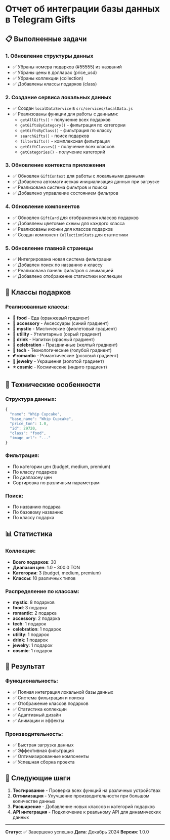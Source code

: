 # Отчет об интеграции базы данных в Telegram Gifts

## 📋 Выполненные задачи

### 1. Обновление структуры данных
- ✅ Убраны номера подарков (#55555) из названий
- ✅ Убраны цены в долларах (price_usd)
- ✅ Убраны коллекции (collection)
- ✅ Добавлены классы подарков (class)

### 2. Создание сервиса локальных данных
- ✅ Создан `localDataService` в `src/services/localData.js`
- ✅ Реализованы функции для работы с данными:
  - `getAllGifts()` - получение всех подарков
  - `getGiftsByCategory()` - фильтрация по категории
  - `getGiftsByClass()` - фильтрация по классу
  - `searchGifts()` - поиск подарков
  - `filterGifts()` - комплексная фильтрация
  - `getGiftClasses()` - получение всех классов
  - `getCategories()` - получение категорий

### 3. Обновление контекста приложения
- ✅ Обновлен `GiftContext` для работы с локальными данными
- ✅ Добавлена автоматическая инициализация данных при загрузке
- ✅ Реализована система фильтров и поиска
- ✅ Добавлено управление состоянием фильтров

### 4. Обновление компонентов
- ✅ Обновлен `GiftCard` для отображения классов подарков
- ✅ Добавлены цветовые схемы для каждого класса
- ✅ Реализованы иконки для классов подарков
- ✅ Создан компонент `CollectionStats` для статистики

### 5. Обновление главной страницы
- ✅ Интегрирована новая система фильтрации
- ✅ Добавлен поиск по названию и классу
- ✅ Реализована панель фильтров с анимацией
- ✅ Добавлено отображение статистики коллекции

## 🎨 Классы подарков

### Реализованные классы:
- **🍰 food** - Еда (оранжевый градиент)
- **🎩 accessory** - Аксессуары (синий градиент)
- **🔮 mystic** - Мистические (фиолетовый градиент)
- **📅 utility** - Утилитарные (серый градиент)
- **🍷 drink** - Напитки (красный градиент)
- **🎉 celebration** - Праздничные (желтый градиент)
- **📱 tech** - Технологические (голубой градиент)
- **💕 romantic** - Романтические (розовый градиент)
- **💍 jewelry** - Украшения (золотой градиент)
- **⭐ cosmic** - Космические (индиго градиент)

## 🔧 Технические особенности

### Структура данных:
```javascript
{
  "name": "Whip Cupcake",
  "base_name": "Whip Cupcake", 
  "price_ton": 1.0,
  "id": 29720,
  "class": "food",
  "image_url": "..."
}
```

### Фильтрация:
- По категории цен (budget, medium, premium)
- По классу подарков
- По диапазону цен
- Сортировка по различным параметрам

### Поиск:
- По названию подарка
- По базовому названию
- По классу подарка

## 📊 Статистика

### Коллекция:
- **Всего подарков**: 30
- **Диапазон цен**: 1.0 - 300.0 TON
- **Категории**: 3 (budget, medium, premium)
- **Классы**: 10 различных типов

### Распределение по классам:
- **mystic**: 8 подарков
- **food**: 3 подарка
- **romantic**: 2 подарка
- **accessory**: 2 подарка
- **tech**: 1 подарок
- **celebration**: 1 подарок
- **utility**: 1 подарок
- **drink**: 1 подарок
- **jewelry**: 1 подарок
- **cosmic**: 1 подарок

## 🚀 Результат

### Функциональность:
- ✅ Полная интеграция локальной базы данных
- ✅ Система фильтрации и поиска
- ✅ Отображение классов подарков
- ✅ Статистика коллекции
- ✅ Адаптивный дизайн
- ✅ Анимации и эффекты

### Производительность:
- ✅ Быстрая загрузка данных
- ✅ Эффективная фильтрация
- ✅ Оптимизированные компоненты
- ✅ Успешная сборка проекта

## 🔮 Следующие шаги

1. **Тестирование** - Проверка всех функций на различных устройствах
2. **Оптимизация** - Улучшение производительности при большом количестве данных
3. **Расширение** - Добавление новых классов и категорий подарков
4. **API интеграция** - Подключение к реальному API для динамических данных

---

**Статус**: ✅ Завершено успешно
**Дата**: Декабрь 2024
**Версия**: 1.0.0 